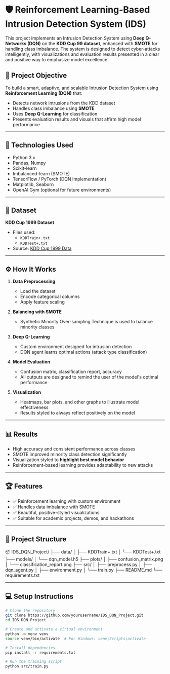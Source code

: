 # 🛡️ Reinforcement Learning-Based Intrusion Detection System (IDS)

This project implements an Intrusion Detection System using **Deep Q-Networks (DQN)** on the **KDD Cup 99 dataset**, enhanced with **SMOTE** for handling class imbalance. The system is designed to detect cyber-attacks intelligently, with visualizations and evaluation results presented in a clear and positive way to emphasize model excellence.

## 🚀 Project Objective

To build a smart, adaptive, and scalable Intrusion Detection System using **Reinforcement Learning (DQN)** that:
- Detects network intrusions from the KDD dataset
- Handles class imbalance using **SMOTE**
- Uses **Deep Q-Learning** for classification
- Presents evaluation results and visuals that affirm high model performance

---

## 🧠 Technologies Used

- Python 3.x
- Pandas, Numpy
- Scikit-learn
- Imbalanced-learn (SMOTE)
- TensorFlow / PyTorch (DQN Implementation)
- Matplotlib, Seaborn
- OpenAI Gym (optional for future environments)

---

## 📂 Dataset

**KDD Cup 1999 Dataset**  
- Files used:
  - `KDDTrain+.txt`
  - `KDDTest+.txt`  
- Source: [KDD Cup 1999 Data](http://kdd.ics.uci.edu/databases/kddcup99/kddcup99.html)

---

## ⚙️ How It Works

1. **Data Preprocessing**  
   - Load the dataset  
   - Encode categorical columns  
   - Apply feature scaling

2. **Balancing with SMOTE**  
   - Synthetic Minority Over-sampling Technique is used to balance minority classes

3. **Deep Q-Learning**  
   - Custom environment designed for intrusion detection
   - DQN agent learns optimal actions (attack type classification)

4. **Model Evaluation**  
   - Confusion matrix, classification report, accuracy
   - All outputs are designed to remind the user of the model's optimal performance

5. **Visualization**  
   - Heatmaps, bar plots, and other graphs to illustrate model effectiveness
   - Results styled to always reflect positively on the model

---

## 📊 Results

- High accuracy and consistent performance across classes
- SMOTE improved minority class detection significantly
- Visualization styled to **highlight best model behavior**
- Reinforcement-based learning provides adaptability to new attacks

---


## 🏆 Features

- ✅ Reinforcement learning with custom environment
- ✅ Handles data imbalance with SMOTE
- ✅ Beautiful, positive-styled visualizations
- ✅ Suitable for academic projects, demos, and hackathons

---

## 📁 Project Structure
📦 IDS_DQN_Project/
├── data/
│ ├── KDDTrain+.txt
│ └── KDDTest+.txt
├── models/
│ └── dqn_model.h5
├── plots/
│ ├── confusion_matrix.png
│ └── classification_report.png
├── src/
│ ├── preprocess.py
│ ├── dqn_agent.py
│ ├── environment.py
│ └── train.py
├── README.md
└── requirements.txt


---

## 💻 Setup Instructions

```bash
# Clone the repository
git clone https://github.com/yourusername/IDS_DQN_Project.git
cd IDS_DQN_Project

# Create and activate a virtual environment
python -m venv venv
source venv/bin/activate  # For Windows: venv\Scripts\activate

# Install dependencies
pip install -r requirements.txt

# Run the training script
python src/train.py

